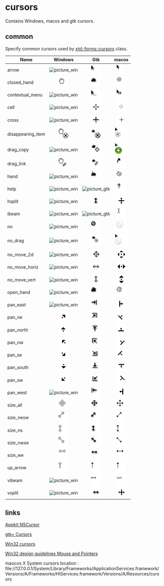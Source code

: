 # cursors

Contains Windows, macos and gtk cursors.

## common

Specify common cursors used by [xtd::forms::cursors](https://github.com/gammasoft71/xtd_forms) class.

| Name | Windows | Gtk | macos |
|---|:-:|:-:|:-:|
| arrow | ![picture_win](common/arrow_w.png) | ![picture_gtk](common/arrow_g.png) | ![picture_mac](common/arrow_m.png) |
| closed_hand | ![picture_win](common/closed_hand_w.png) | ![picture_gtk](common/closed_hand_g.png) | ![picture_mac](common/closed_hand_m.png) |
| contextual_menu | ![picture_win](common/contextual_menu_w.png) | ![picture_gtk](common/contextual_menu_g.png) | ![picture_mac](common/contextual_menu_m.png) |
| cell | ![picture_win](common/cell_w.png) | ![picture_gtk](common/cell_g.png) | ![picture_mac](common/cell_m.png) |
| cross | ![picture_win](common/cross_w.png) | ![picture_gtk](common/cross_g.png) | ![picture_mac](common/cross_m.png) |
| disappearing_item | ![picture_win](common/disappearing_item_w.png) | ![picture_gtk](common/disappearing_item_g.png) | ![picture_mac](common/disappearing_item_m.png) |
| drag_copy | ![picture_win](common/drag_copy_w.png) | ![picture_gtk](common/drag_copy_g.png) | ![picture_mac](common/drag_copy_m.png) |
| drag_link | ![picture_win](common/drag_link_w.png) | ![picture_gtk](common/drag_link_g.png) | ![picture_mac](common/drag_link_m.png) |
| hand | ![picture_win](common/hand_w.png) | ![picture_gtk](common/hand_g.png) | ![picture_mac](common/hand_m.png) |
| help | ![picture_win](common/help_w.png) | ![picture_gtk](common/help_g.png) | ![picture_mac](common/help_m.png) |
| hsplit | ![picture_win](common/hsplit_w.png) | ![picture_gtk](common/hsplit_g.png) | ![picture_mac](common/hsplit_m.png) |
| ibeam | ![picture_win](common/ibeam_w.png) | ![picture_gtk](common/ibeam_g.png) | ![picture_mac](common/ibeam_m.png) |
| no | ![picture_win](common/no_w.png) | ![picture_gtk](common/no_g.png) | ![picture_mac](common/no_m.png) |
| no_drag | ![picture_win](common/no_drag_w.png) | ![picture_gtk](common/no_drag_g.png) | ![picture_mac](common/no_drag_m.png) |
| no_move_2d | ![picture_win](common/no_move_2d_w.png) | ![picture_gtk](common/no_move_2d_g.png) | ![picture_mac](common/no_move_2d_m.png) |
| no_move_horiz | ![picture_win](common/no_move_horiz_w.png) | ![picture_gtk](common/no_move_horiz_g.png) | ![picture_mac](common/no_move_horiz_m.png) |
| no_move_vert | ![picture_win](common/no_move_vert_w.png) | ![picture_gtk](common/no_move_vert_g.png) | ![picture_mac](common/no_move_vert_m.png) |
| open_hand | ![picture_win](common/open_hand_w.png) | ![picture_gtk](common/open_hand_g.png) | ![picture_mac](common/open_hand_m.png) |
| pan_east | ![picture_win](common/pan_east_w.png) | ![picture_gtk](common/pan_east_g.png) | ![picture_mac](common/pan_east_m.png) |
| pan_ne | ![picture_win](common/pan_ne_w.png) | ![picture_gtk](common/pan_ne_g.png) | ![picture_mac](common/pan_ne_m.png) |
| pan_north | ![picture_win](common/pan_north_w.png) | ![picture_gtk](common/pan_north_g.png) | ![picture_mac](common/pan_north_m.png) |
| pan_nw | ![picture_win](common/pan_nw_w.png) | ![picture_gtk](common/pan_nw_g.png) | ![picture_mac](common/pan_nw_m.png) |
| pan_se | ![picture_win](common/pan_se_w.png) | ![picture_gtk](common/pan_se_g.png) | ![picture_mac](common/pan_se_m.png) |
| pan_south | ![picture_win](common/pan_south_w.png) | ![picture_gtk](common/pan_south_g.png) | ![picture_mac](common/pan_south_m.png) |
| pan_sw | ![picture_win](common/pan_sw_w.png) | ![picture_gtk](common/pan_sw_g.png) | ![picture_mac](common/pan_sw_m.png) |
| pan_west | ![picture_win](common/pan_west_w.png) | ![picture_gtk](common/pan_west_g.png) | ![picture_mac](common/pan_west_m.png) |
| size_all | ![picture_win](common/size_all_w.png) | ![picture_gtk](common/size_all_g.png) | ![picture_mac](common/size_all_m.png) |
| size_nesw | ![picture_win](common/size_nesw_w.png) | ![picture_gtk](common/size_nesw_g.png) | ![picture_mac](common/size_nesw_m.png) |
| size_ns | ![picture_win](common/size_ns_w.png) | ![picture_gtk](common/size_ns_g.png) | ![picture_mac](common/size_ns_m.png) |
| size_nwse | ![picture_win](common/size_nwse_w.png) | ![picture_gtk](common/size_nwse_g.png) | ![picture_mac](common/size_nwse_m.png) |
| size_we | ![picture_win](common/size_we_w.png) | ![picture_gtk](common/size_we_g.png) | ![picture_mac](common/size_we_m.png) |
| up_arrow | ![picture_win](common/up_arrow_w.png) | ![picture_gtk](common/up_arrow_g.png) | ![picture_mac](common/up_arrow_m.png) |
| vibeam | ![picture_win](common/vibeam_w.png) | ![picture_gtk](common/vibeam_g.png) | ![picture_mac](common/vibeam_m.png) |
| vsplit | ![picture_win](common/vsplit_w.png) | ![picture_gtk](common/vsplit_g.png) | ![picture_mac](common/vsplit_m.png) |

## links

[Appkit NSCursor](https://developer.apple.com/documentation/appkit/nscursor)

[gtk+ Cursors](https://developer.gnome.org/gdk3/stable/gdk3-Cursors.html)

[Win32 cursors](https://docs.microsoft.com/en-us/windows/win32/api/winuser/nf-winuser-loadcursora)

[Win32 design guidelines Mouse and Pointers](https://docs.microsoft.com/en-us/windows/win32/uxguide/inter-mouse)

maocos X System cursors location : file://127.0.0.1/System/Library/Frameworks/ApplicationServices.framework/Versions/A/Frameworks/HIServices.framework/Versions/A/Resources/cursors
